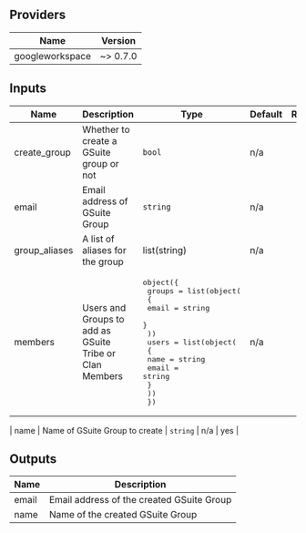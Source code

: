 ## Providers

| Name | Version |
|------|---------|
| googleworkspace | ~> 0.7.0 |

## Inputs

| Name | Description | Type | Default | Required |
|------|-------------|------|---------|:-----:|
| create\_group | Whether to create a GSuite group or not | `bool` | n/a | yes |
| email | Email address of GSuite Group | `string` | n/a | yes |
| group\_aliases | A list of aliases for the group | list(string) | n/a | yes |
| members | Users and Groups to add as GSuite Tribe or Clan Members | <pre>object({<br>    groups = list(object(<br>      {<br>        email = string<br>      }<br>    ))<br>    users = list(object(<br>      {<br>        name  = string<br>        email = string<br>      }<br>    ))<br>  })<br></pre> | n/a | yes |

| name | Name of GSuite Group to create | `string` | n/a | yes |

## Outputs

| Name | Description |
|------|-------------|
| email | Email address of the created GSuite Group |
| name | Name of the created GSuite Group |

